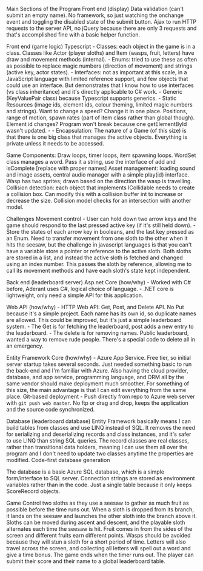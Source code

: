 Main Sections of the Program
Front end (display)
Data validation (can't submit an empty name). No framework, so just watching the onchange event and toggling the disabled state of the submit button.
Ajax to run HTTP requests to the server API, no jQuery because there are only 3 requests and that's accomplished fine with a basic helper function.

Front end (game logic)
Typescript
	- Classes: each object in the game is in a class. Classes like Actor (player sloths) and Item (wasps, fruit, letters) have draw and movement methods (internal).
	- Enums: tried to use these as often as possible to replace magic numbers (direction of movement) and strings (active key, actor states).
	- Interfaces: not as important at this scale, in a JavaScript language with limited reference support, and few objects that could use an interface. But demonstrates that I know how to use interfaces (vs class inheritance) and it's directly applicable to C# work.
	- Generic (KeyValuePair class) because Typescript supports generics.
	- Static Resources (image ids, element ids, colour theming, limited magic numbers and strings). Want to change a speed? Change it in one place. Positions, range of motion, spawn rates (part of item class rather than global though). Element id changes? Program won't break because one getElementById wasn't updated.
	- 
	- Encapsulation: The nature of a Game (of this size) is that there is one big class that manages the active objects. Everything is private unless it needs to be accessed.

Game Components: Draw loops, timer loops, item spawning loops.
WordSet class manages a word. Pass it a string, use the interface of add and isComplete [replace with proper names]
Asset management: loading sound and image assets, central audio manager with a simple play(id) interface. Wasp has two sprites; drawn based on the direction the wasp is travelling.
Collision detection: each object that implements ICollidable needs to create a collision box. Can modify this with a collision buffer int to increase or decrease the size. Collision model checks for an intersection with another model.

Challenges
Movement control
	- User can hold down two arrow keys and the game should respond to the last pressed active key (if it's still held down).
	- Store the states of each arrow key in booleans, and the last key pressed as an Enum. Need to transfer movement from one sloth to the other when it hits the seesaw, but the challenge in javascript languages is that you can't have a variable store a pointer or reference to the active sloth. Both sloths are stored in a list, and instead the active sloth is fetched and changed using an index number. This passes the sloth by reference, allowing me to call its movement methods and have each sloth's state kept independent.

Back end (leaderboard server)
Asp.net Core (how/why)
	- Worked with C# before, Aderant uses C#, logical choice of language.
	- .NET core is lightweight, only need a simple API for this application.

Web API (how/why)
	- HTTP Web API: Get, Post, and Delete API. No Put because it's a simple project. Each name has its own id, so duplicate names are allowed. This could be improved, but it's just a simple leaderboard system.
	- The Get is for fetching the leaderboard, post adds a new entry to the leaderboard.
	- The delete is for removing names. Public leaderboard, wanted a way to remove rude people. There's a special code to delete all in an emergency.

Entity Framework Core (how/why)
	- Azure App Service. Free tier, so initial server startup takes several seconds. Just needed something basic to run the back-end and I'm familiar with Azure. Also having the cloud provider, database, and app service, programming language, and ORM all by the same vendor should make deployment much smoother. For something of this size, the main advantage is that I can edit everything from the same place.
Git-based deployment
	- Push directly from repo to Azure web server with `git push web master`. No ftp or drag and drop, keeps the application and the source code synchronized.

Database (leaderboard database)
Entity Framework basically means I can build tables from classes and use LINQ instead of SQL. It removes the need for serializing and deserializing records and class instances, and it's safer to use LINQ than string SQL queries. The record classes are real classes, rather than transitional data holders, meaning I can use them all over the program and I don't need to update two classes anytime the properties are modified. Code-first database generation

The database is a basic Azure SQL database, which is a simple form/interface to SQL server. Connection strings are stored as environment variables rather than in the code. Just a single table because it only keeps ScoreRecord objects.

Game
Control two sloths as they use a seesaw to gather as much fruit as possible before the time runs out. When a sloth is dropped from its branch, it lands on the seesaw and launches the other sloth into the branch above it. Sloths can be moved during ascent and descent, and the playable sloth alternates each time the seesaw is hit.
Fruit comes in from the sides of the screen and different fruits earn different points. Wasps should be avoided because they will stun a sloth for a short period of time.
Letters will also travel across the screen, and collecting all letters will spell out a word and give a time bonus.
The game ends when the timer runs out.
The player can submit their score and their name to a global leaderboard table.

